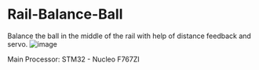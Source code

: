 # Rail-Balance-Ball
Balance the ball in the middle of the rail with help of distance feedback and servo.
![image](https://user-images.githubusercontent.com/107272321/207519090-d0aa5e04-3373-43e7-ac87-5d9262d6cce1.png)

Main Processor: STM32 - Nucleo F767ZI

